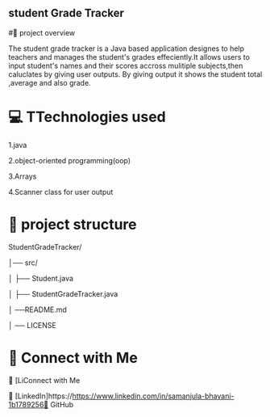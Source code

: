 ## student Grade Tracker

#📌 project overview

The student grade tracker is a Java based application designes to help teachers and manages the student's
grades effeciently.It allows users to input student's names and their scores accross
mulitiple subjects,then caluclates by giving user outputs. By giving output it shows the 
student total ,average and also grade.

# 💻 TTechnologies used

1.java

2.object-oriented programming(oop)

3.Arrays

4.Scanner class for user output

# 📂 project structure
StudentGradeTracker/

│── src/

│    ├── Student.java

│    ├── StudentGradeTracker.java

│  ──README.md

│ ── LICENSE

# 📩 Connect with Me
🔗 [LiConnect with Me

🔗 [LinkedIn]https://https://www.linkedin.com/in/samanjula-bhavani-1b1789256🔗 GitHub
